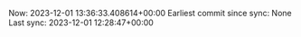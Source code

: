 Now: 2023-12-01 13:36:33.408614+00:00 Earliest commit since sync: None Last sync: 2023-12-01 12:28:47+00:00
